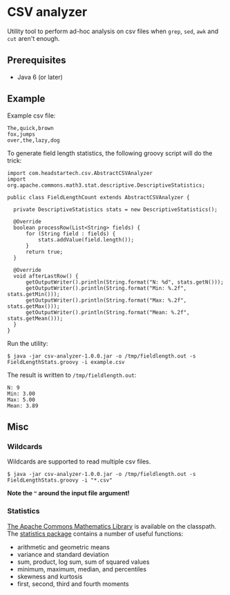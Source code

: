 # CSV analyzer
Utility tool to perform ad-hoc analysis on csv files when `grep`, `sed`, `awk` and `cut` aren't enough.

## Prerequisites
* Java 6 (or later)

## Example

Example csv file:

    The,quick,brown
    fox,jumps
    over,the,lazy,dog


To generate field length statistics, the following groovy script will do the trick:

    import com.headstartech.csv.AbstractCSVAnalyzer
    import org.apache.commons.math3.stat.descriptive.DescriptiveStatistics;
    
    public class FieldLengthCount extends AbstractCSVAnalyzer {
  
      private DescriptiveStatistics stats = new DescriptiveStatistics();
  
      @Override
      boolean processRow(List<String> fields) {
          for (String field : fields) {
              stats.addValue(field.length());
          }
          return true;
      }
  
      @Override
      void afterLastRow() {
          getOutputWriter().println(String.format("N: %d", stats.getN()));
          getOutputWriter().println(String.format("Min: %.2f", stats.getMin()));
          getOutputWriter().println(String.format("Max: %.2f", stats.getMax()));
          getOutputWriter().println(String.format("Mean: %.2f", stats.getMean()));
      }
    }

 
  
Run the utility:

`$ java -jar csv-analyzer-1.0.0.jar -o /tmp/fieldlength.out -s FieldLengthStats.groovy -i example.csv`
  
The result is written to `/tmp/fieldlength.out`:

    N: 9
    Min: 3.00
    Max: 5.00
    Mean: 3.89

## Misc
### Wildcards 
Wildcards are supported to read multiple csv files. 

`$ java -jar csv-analyzer-1.0.0.jar -o /tmp/fieldlength.out -s FieldLengthStats.groovy -i "*.csv"`

**Note the `"` around the input file argument!**

### Statistics
[The Apache Commons Mathematics Library](http://commons.apache.org/proper/commons-math/) is available on the classpath. The [statistics package](http://commons.apache.org/proper/commons-math/userguide/stat.html#a1.2_Descriptive_statistics) contains a number of useful functions:
* arithmetic and geometric means
* variance and standard deviation
* sum, product, log sum, sum of squared values
* minimum, maximum, median, and percentiles
* skewness and kurtosis
* first, second, third and fourth moments

